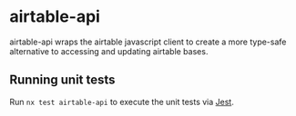 # airtable-api

airtable-api wraps the airtable javascript client to create a more type-safe alternative to accessing and updating airtable bases.

## Running unit tests

Run `nx test airtable-api` to execute the unit tests via [Jest](https://jestjs.io).
